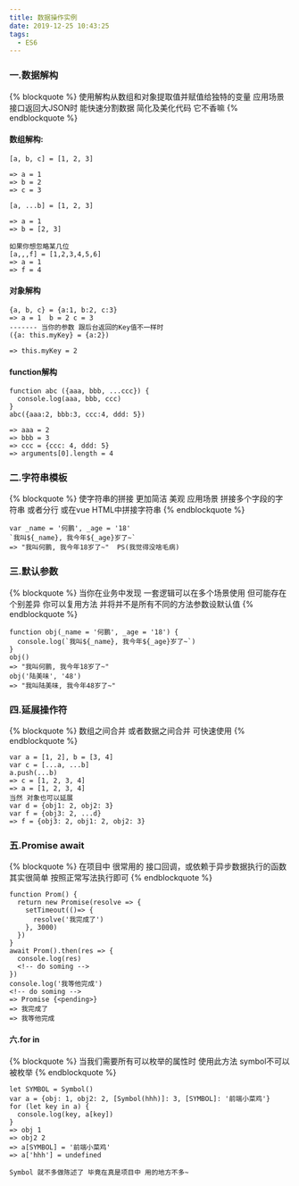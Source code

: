 ```yaml
---
title: 数据操作实例
date: 2019-12-25 10:43:25
tags:
  - ES6
---
```

### 一.数据解构
{% blockquote %}
使用解构从数组和对象提取值并赋值给独特的变量
应用场景 接口返回大JSON时 能快速分割数据 简化及美化代码 它不香嘛
{% endblockquote %}
#### 数组解构:
```
[a, b, c] = [1, 2, 3]

=> a = 1
=> b = 2
=> c = 3

[a, ...b] = [1, 2, 3]

=> a = 1
=> b = [2, 3]

如果你想忽略某几位
[a,,,f] = [1,2,3,4,5,6]
=> a = 1
=> f = 4
```
#### 对象解构
```
{a, b, c} = {a:1, b:2, c:3}
=> a = 1  b = 2 c = 3
------- 当你的参数 跟后台返回的Key值不一样时
({a: this.myKey} = {a:2})

=> this.myKey = 2
```
#### function解构
```
function abc ({aaa, bbb, ...ccc}) {
  console.log(aaa, bbb, ccc)
}
abc({aaa:2, bbb:3, ccc:4, ddd: 5})

=> aaa = 2
=> bbb = 3
=> ccc = {ccc: 4, ddd: 5}
=> arguments[0].length = 4
```
<!-- -------------------------------------------------------------------------------------- -->
### 二.字符串模板
{% blockquote %}
使字符串的拼接 更加简洁 美观
应用场景 拼接多个字段的字符串 或者分行 或在vue HTML中拼接字符串
{% endblockquote %}
```
var _name = '何鹏', _age = '18'
`我叫${_name}, 我今年${_age}岁了~`
=> "我叫何鹏, 我今年18岁了~"  PS(我觉得没啥毛病)
```
<!-- -------------------------------------------------------------------------------------- -->

### 三.默认参数
{% blockquote %}
当你在业务中发现 一套逻辑可以在多个场景使用 但可能存在个别差异 你可以复用方法 并将并不是所有不同的方法参数设默认值
{% endblockquote %}
```
function obj(_name = '何鹏', _age = '18') {
  console.log(`我叫${_name}, 我今年${_age}岁了~`)
}
obj()
=> "我叫何鹏, 我今年18岁了~"
obj('陆美味', '48')
=> "我叫陆美味, 我今年48岁了~"
```
<!-- -------------------------------------------------------------------------------------- -->
### 四.延展操作符
{% blockquote %}
数组之间合并 或者数据之间合并 可快速使用
{% endblockquote %}
```
var a = [1, 2], b = [3, 4]
var c = [...a, ...b]
a.push(...b)
=> c = [1, 2, 3, 4]
=> a = [1, 2, 3, 4]
当然 对象也可以延展
var d = {obj1: 2, obj2: 3}
var f = {obj3: 2, ...d}
=> f = {obj3: 2, obj1: 2, obj2: 3}
```
<!-- -------------------------------------------------------------------------------------- -->
### 五.Promise await
{% blockquote %}
在项目中 很常用的 接口回调，或依赖于异步数据执行的函数
其实很简单 按照正常写法执行即可
{% endblockquote %}
```
function Prom() {
  return new Promise(resolve => {
    setTimeout(()=> {
      resolve('我完成了')
    }, 3000)
  })
}
await Prom().then(res => {
  console.log(res)
  <!-- do soming -->
})
console.log('我等他完成')
<!-- do soming -->
=> Promise {<pending>}
=> 我完成了
=> 我等他完成
```
#### 六.for in
{% blockquote %}
当我们需要所有可以枚举的属性时 使用此方法 symbol不可以被枚举
{% endblockquote %}
```
let SYMBOL = Symbol()
var a = {obj: 1, obj2: 2, [Symbol(hhh)]: 3, [SYMBOL]: '前端小菜鸡'}
for (let key in a) {
  console.log(key, a[key])
}
=> obj 1
=> obj2 2
=> a[SYMBOL] = '前端小菜鸡'
=> a['hhh'] = undefined

Symbol 就不多做陈述了 毕竟在真是项目中 用的地方不多~
```